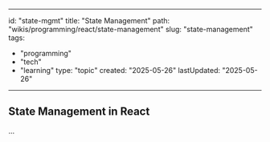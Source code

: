 
---
id: "state-mgmt"
title: "State Management"
path: "wikis/programming/react/state-management"
slug: "state-management"
tags:
  - "programming"
  - "tech"
  - "learning"
type: "topic"
created: "2025-05-26"
lastUpdated: "2025-05-26"
---

## State Management in React
...
